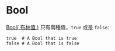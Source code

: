 # Bool

[Bool( 布林值 )](http://crystal-lang.org/api/Bool.html) 只有兩種值，`true` 或是 `false`:


```crystal
true  # A Bool that is true
false # A Bool that is false
```
